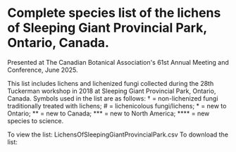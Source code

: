 # Complete species list of the lichens of Sleeping Giant Provincial Park, Ontario, Canada. 
Presented at The Canadian Botanical Association's 61st Annual Meeting and Conference, June 2025.

This list includes lichens and lichenized fungi collected during the 28th Tuckerman workshop in 2018 at Sleeping Giant Provincial Park, Ontario, Canada. Symbols used in the list are as follows: † = non-lichenized fungi traditionally treated with lichens; # = lichenicolous fungi/lichens; * = new to Ontario; ** = new to Canada; *** = new to North America; **** = new species to science. 

To view the list: LichensOfSleepingGiantProvincialPark.csv
To download the list: 

